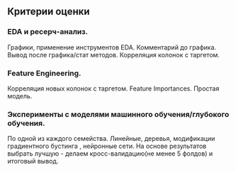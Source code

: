 ## Критерии оценки 

### EDA и ресерч-анализ. 
Графики, применение инструментов EDA. Комментарий до графика. Вывод после графика/стат методов. Корреляция колонок с таргетом.

### Feature Engineering. 
Корреляция новых колонок с таргетом. Feature Importances. Простая модель.

### Эксперименты с моделями машинного обучения/глубокого обучения. 
По одной из каждого семейства. Линейные, деревья, модификации градиентного бустинга , нейронные сети. На основе результатов выбрать лучшую - делаем кросс-валидацию(не менее 5 фолдов) и итоговый вывод. 

